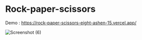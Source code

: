 # Rock-paper-scissors
 Demo : https://rock-paper-scissors-eight-ashen-15.vercel.app/


 
![Screenshot (6)](https://github.com/arefrhnm1/Rock-paper-scissors/assets/142392264/861c4da4-2edd-478d-960b-1ce666a54555)
